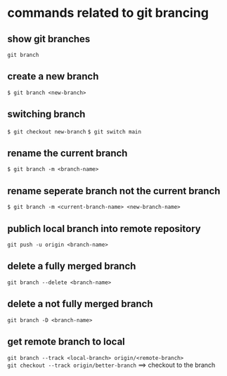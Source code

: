 # commands related to git brancing


## show git branches
`git branch`

## create a new branch
`$ git branch <new-branch>`

## switching branch
`$ git checkout new-branch`
`$ git switch main`

## rename the current branch
`$ git branch -m <branch-name>`

## rename seperate branch not the current branch
`$ git branch -m <current-branch-name> <new-branch-name>`

## publich local branch into remote repository
`git push -u origin <branch-name>`

## delete a fully merged branch
`git branch --delete <branch-name>`

## delete a not fully merged branch
`git branch -D <branch-name>`

## get remote branch to local
`git branch --track <local-branch> origin/<remote-branch>` <br />
`git checkout --track origin/better-branch` ==> checkout to the branch   

